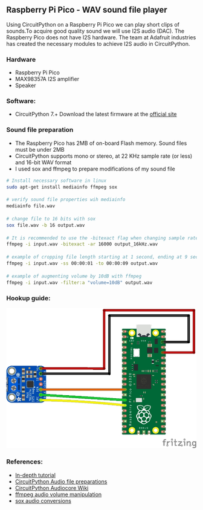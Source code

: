 ## Raspberry Pi Pico - WAV sound file player

Using CircuitPython on a Raspberry Pi Pico we can play short clips of sounds.To acquire good quality sound we will use I2S audio (DAC). The Raspberry Pico does not have I2S hardware. The team at Adafruit industries has created the necessary modules to achieve I2S audio in CircuitPython. 

### Hardware
- Raspberry Pi Pico
- MAX98357A I2S amplifier
- Speaker

### Software:
- CircuitPython 7.+ Download the latest firmware at the [official site](https://circuitpython.org/board/raspberry_pi_pico/)

### Sound file preparation

- The Raspberry Pico has 2MB of on-board Flash memory. Sound files must be under 2MB
- CircuitPython supports mono or stereo, at 22 KHz sample rate (or less) and 16-bit WAV format 
- I used sox and ffmpeg to prepare modifications of my sound file

```bash
# Install necessary software in linux
sudo apt-get install mediainfo ffmpeg sox

# verify sound file properties wih mediainfo
mediainfo file.wav

# change file to 16 bits with sox
sox file.wav -b 16 output.wav

# It is recommended to use the -bitexact flag when changing sample rates or file lengths
ffmpeg -i input.wav -bitexact -ar 16000 output_16kHz.wav

# example of cropping file length starting at 1 second, ending at 9 seconds
ffmpeg -i input.wav -ss 00:00:01 -to 00:00:09 output.wav

# example of augmenting volume by 10dB with ffmpeg
ffmpeg -i input.wav -filter:a "volume=10dB" output.wav

```

### Hookup guide:

![schematic](circuit.jpg)

### References:
- [In-depth tutorial](https://www.recantha.co.uk/blog/?p=20950)
- [CircuitPython Audio file preparations](https://learn.adafruit.com/circuitpython-essentials/circuitpython-audio-out#play-a-wave-file)
- [CircuitPython Audiocore Wiki](https://circuitpython.readthedocs.io/en/latest/shared-bindings/audiocore/index.html#audiocore.WaveFile)
- [ffmpeg audio volume manipulation](https://trac.ffmpeg.org/wiki/AudioVolume)
- [sox audio conversions](https://www.nesono.com/node/275)
